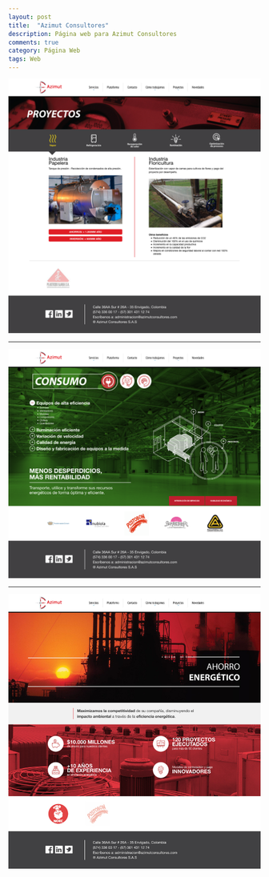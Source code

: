 ```yaml
---
layout: post
title:  "Azimut Consultores"
description: Página web para Azimut Consultores
comments: true
category: Página Web
tags: Web
---
```

<img src="/public/imgs/proyectos/azimutConsultores1.png" />
<hr>
<img src="/public/imgs/proyectos/azimutConsultores2.png" />
<hr>
<img src="/public/imgs/proyectos/azimutConsultores3.jpg" />
